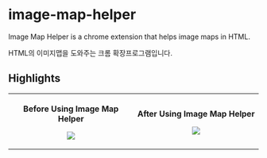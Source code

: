 # image-map-helper
Image Map Helper is a chrome extension that helps image maps in HTML.

HTML의 이미지맵을 도와주는 크롬 확장프로그램입니다.

## Highlights

<table>
	<tr>
		<th width="50%">
			<p><a title="before"></a> Before Using Image Map Helper
			<p><img src="https://user-images.githubusercontent.com/39899731/138906506-02befe4a-cae3-44ad-a3f1-8e240d771cea.png">
		<th width="50%">
			<p><a title="after"></a> After Using Image Map Helper
			<p><img src="https://user-images.githubusercontent.com/39899731/138906614-b9e11063-f7ce-4547-b64f-87c9e80bb3d1.png">
	<tr>
</table>
